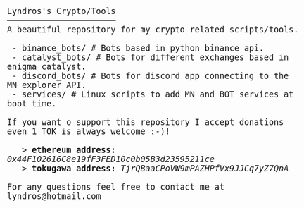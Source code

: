 <html>
<body style="font-family: Consolas, monospace; font-size:14pt;">
Lyndros's Crypto/Tools<br/>
──────────────────────<br/>
A beautiful repository for my crypto related scripts/tools.
<br/>
<br/>
&nbsp;- binance_bots/          	# Bots based in python binance api.<br/>
&nbsp;- catalyst_bots/         	# Bots for different exchanges based in enigma catalyst.<br/>
&nbsp;- discord_bots/          	# Bots for discord app connecting to the MN explorer API.<br/>
&nbsp;- services/              	# Linux scripts to add MN and BOT services at boot time.<br/>
<br/>
If you want o support this repository I accept donations even 1 TOK is always welcome :-)!<br/><br/>
&nbsp; &nbsp;> <b>ethereum address:</b> <i>0x44F102616C8e19fF3FED10c0b05B3d23595211ce</i><br/>
&nbsp; &nbsp;> <b>tokugawa address:</b> <i>TjrQBaaCPoVW9mPAZHPfVx9JJCq7yZ7QnA</i><br/>
<br/>
For any questions feel free to contact me at lyndros@hotmail.com<br/>
</body>
</html>